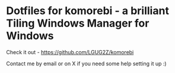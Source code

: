 # Dotfiles for komorebi - a brilliant Tiling Windows Manager for Windows
Check it out - https://github.com/LGUG2Z/komorebi

Contact me by email or on X if you need some help setting it up :)
